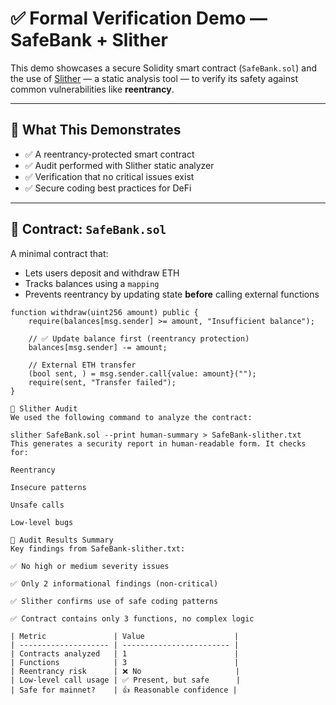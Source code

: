 # ✅ Formal Verification Demo — SafeBank + Slither

This demo showcases a secure Solidity smart contract (`SafeBank.sol`) and the use of [Slither](https://github.com/crytic/slither) — a static analysis tool — to verify its safety against common vulnerabilities like **reentrancy**.

---

## 🧠 What This Demonstrates

- ✅ A reentrancy-protected smart contract
- ✅ Audit performed with Slither static analyzer
- ✅ Verification that no critical issues exist
- ✅ Secure coding best practices for DeFi

---

## 🔐 Contract: `SafeBank.sol`

A minimal contract that:
- Lets users deposit and withdraw ETH
- Tracks balances using a `mapping`
- Prevents reentrancy by updating state **before** calling external functions

```solidity
function withdraw(uint256 amount) public {
    require(balances[msg.sender] >= amount, "Insufficient balance");

    // ✅ Update balance first (reentrancy protection)
    balances[msg.sender] -= amount;

    // External ETH transfer
    (bool sent, ) = msg.sender.call{value: amount}("");
    require(sent, "Transfer failed");
}

🧪 Slither Audit
We used the following command to analyze the contract:

slither SafeBank.sol --print human-summary > SafeBank-slither.txt
This generates a security report in human-readable form. It checks for:

Reentrancy

Insecure patterns

Unsafe calls

Low-level bugs

📄 Audit Results Summary
Key findings from SafeBank-slither.txt:

✅ No high or medium severity issues

✅ Only 2 informational findings (non-critical)

✅ Slither confirms use of safe coding patterns

✅ Contract contains only 3 functions, no complex logic

| Metric               | Value                    |
| -------------------- | ------------------------ |
| Contracts analyzed   | 1                        |
| Functions            | 3                        |
| Reentrancy risk      | ❌ No                     |
| Low-level call usage | ✅ Present, but safe      |
| Safe for mainnet?    | 👍 Reasonable confidence |
